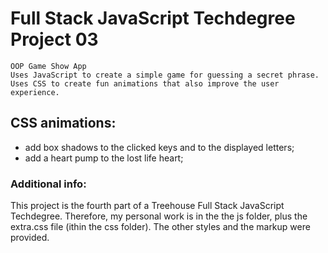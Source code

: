 # Full Stack JavaScript Techdegree Project 03
    OOP Game Show App
    Uses JavaScript to create a simple game for guessing a secret phrase.
    Uses CSS to create fun animations that also improve the user experience.

## CSS animations:
- add box shadows to the clicked keys and to the displayed letters;
- add a heart pump to the lost life heart;

### Additional info:
This project is the fourth part of a Treehouse Full Stack JavaScript Techdegree. Therefore, my personal work is in the the js folder, plus the extra.css file (ithin the css folder). The other styles and the markup were provided.
